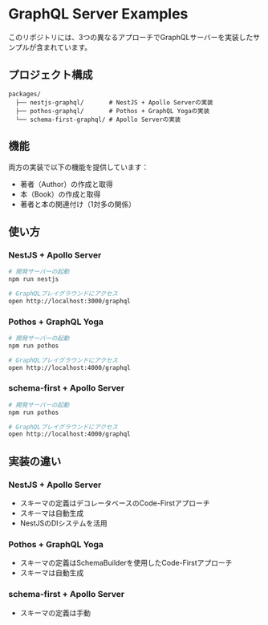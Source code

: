 # GraphQL Server Examples

このリポジトリには、3つの異なるアプローチでGraphQLサーバーを実装したサンプルが含まれています。

## プロジェクト構成

```
packages/
  ├── nestjs-graphql/       # NestJS + Apollo Serverの実装
  ├── pothos-graphql/       # Pothos + GraphQL Yogaの実装
  └── schema-first-graphql/ # Apollo Serverの実装
```

## 機能

両方の実装で以下の機能を提供しています：

- 著者（Author）の作成と取得
- 本（Book）の作成と取得
- 著者と本の関連付け（1対多の関係）

## 使い方

### NestJS + Apollo Server

```bash
# 開発サーバーの起動
npm run nestjs

# GraphQLプレイグラウンドにアクセス
open http://localhost:3000/graphql
```

### Pothos + GraphQL Yoga

```bash
# 開発サーバーの起動
npm run pothos

# GraphQLプレイグラウンドにアクセス
open http://localhost:4000/graphql
```

### schema-first + Apollo Server

```bash
# 開発サーバーの起動
npm run pothos

# GraphQLプレイグラウンドにアクセス
open http://localhost:4000/graphql
```

## 実装の違い

### NestJS + Apollo Server

- スキーマの定義はデコレータベースのCode-Firstアプローチ
- スキーマは自動生成
- NestJSのDIシステムを活用

### Pothos + GraphQL Yoga

- スキーマの定義はSchemaBuilderを使用したCode-Firstアプローチ
- スキーマは自動生成

### schema-first + Apollo Server

- スキーマの定義は手動
